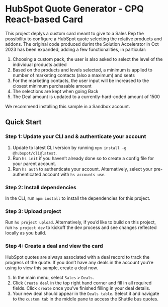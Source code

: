 # HubSpot Quote Generator - CPQ React-based Card

This project deplys a custom card meant to give to a Sales Rep the possibility to configure a HubSpot quote selecting the relative products and addons.
The original code produced durint the Solution Accelerator in Oct 2023 has been expanded, adding a few functionalities, in particular:
1. Choosing a custom pack, the user is also asked to select the level of the individual products added
1. Based on the products and levels selected, a minimum is applied to number of marketing contacts (also a maximum) and seats
1. For the marketing contacts, the user input will be increased to the closest minimum purchasable amount
1. The selections are kept when going Back
1. The Deal amount is updated to a currently-hard-coded amount of 1500

We recommend installing this sample in a Sandbox account.

## Quick Start

### Step 1: Update your CLI and & authenticate your account

1. Update to latest CLI version by running `npm install -g @hubspot/cli@latest`.
1. Run `hs init` if you haven’t already done so to create a config file for your parent account.
1. Run `hs auth` to authenticate your account. Alternatively, select your pre-authenticated account with `hs accounts use`.

### Step 2: Install dependencies

In the CLI, run `npm install` to install the dependencies for this project.

### Step 3: Upload project

Run `hs project upload`. Alternatively, if you’d like to build on this project, run `hs project dev` to kickoff the dev process and see changes reflected locally as you build.

### Step 4: Create a deal and view the card

HubSpot quotes are always associated with a deal record to track the progress of the quote. If you don’t have any deals in the account you’re using to view this sample, create a deal now.

1. In the main menu, select `Sales` > `Deals`.
1. Click `Create deal` in the top right hand corner and fill in all required fields. Click `create` once you’ve finished filling in your deal details.
1. Your new deal should appear in the `Deals table`. Select it and navigate to the `custom tab` in the middle pane to access the Shuttle bus quotes.
